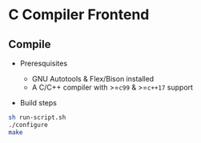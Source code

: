 # C Compiler Frontend


## Compile
* Preresquisites
    * GNU Autotools & Flex/Bison installed
    * A C/C++ compiler with >=`c99` & >=`c++17` support

* Build steps
```bash
sh run-script.sh
./configure
make
```